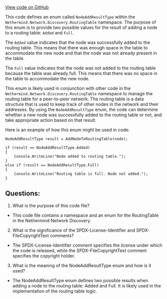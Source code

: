 [View code on GitHub](https://github.com/nethermindeth/nethermind/Nethermind.Network.Discovery/RoutingTable/NodeAddResultType.cs)

This code defines an enum called `NodeAddResultType` within the `Nethermind.Network.Discovery.RoutingTable` namespace. The purpose of this enum is to provide two possible values for the result of adding a node to a routing table: `Added` and `Full`.

The `Added` value indicates that the node was successfully added to the routing table. This means that there was enough space in the table to accommodate the new node and that the node was not already present in the table.

The `Full` value indicates that the node was not added to the routing table because the table was already full. This means that there was no space in the table to accommodate the new node.

This enum is likely used in conjunction with other code in the `Nethermind.Network.Discovery.RoutingTable` namespace to manage the routing table for a peer-to-peer network. The routing table is a data structure that is used to keep track of other nodes in the network and their addresses. By using the `NodeAddResultType` enum, the code can determine whether a new node was successfully added to the routing table or not, and take appropriate action based on that result.

Here is an example of how this enum might be used in code:

```
NodeAddResultType result = AddNodeToRoutingTable(node);

if (result == NodeAddResultType.Added)
{
    Console.WriteLine("Node added to routing table.");
}
else if (result == NodeAddResultType.Full)
{
    Console.WriteLine("Routing table is full. Node not added.");
}
```
## Questions: 
 1. What is the purpose of this code file?
- This code file contains a namespace and an enum for the RoutingTable in the Nethermind Network Discovery.

2. What is the significance of the SPDX-License-Identifier and SPDX-FileCopyrightText comments?
- The SPDX-License-Identifier comment specifies the license under which the code is released, while the SPDX-FileCopyrightText comment specifies the copyright holder.

3. What is the meaning of the NodeAddResultType enum and how is it used?
- The NodeAddResultType enum defines two possible results when adding a node to the routing table: Added and Full. It is likely used in the implementation of the routing table logic.